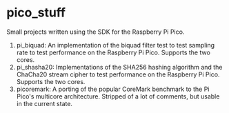 # pico_stuff
Small projects written using the SDK for the Raspberry Pi Pico.

1. pi_biquad: An implementation of the biquad filter test to test sampling rate to test performance on the Raspberry Pi Pico. Supports the two cores.
2. pi_shasha20: Implementations of the SHA256 hashing algorithm and the ChaCha20 stream cipher to test performance on the Raspberry Pi Pico. Supports the two cores.
3. picoremark: A porting of the popular CoreMark benchmark to the Pi Pico's multicore architecture. Stripped of a lot of comments, but usable in the current state.
